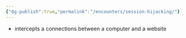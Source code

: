```yaml
---
{"dg-publish":true,"permalink":"/encounters/session-hijacking/"}
---
```


- intercepts a connections between a computer and a website
